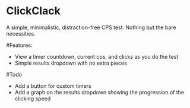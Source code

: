 # ClickClack
A simple, minimalistic, distraction-free CPS test. Nothing but the bare necessities.

#Features:
- View a timer countdown, current cps, and clicks as you do the test
- Simple results dropdown with no extra pieces

#Todo
- Add a button for custom timers
- Add a graph on the results dropdown showing the progression of the clicking speed
